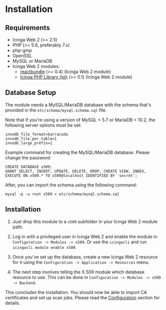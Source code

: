 # <a id="Installation"></a>Installation

## Requirements

* Icinga Web 2 (&gt;= 2.5)
* PHP (&gt;= 5.6, preferably 7.x)
* php-gmp
* OpenSSL
* MySQL or MariaDB
* Icinga Web 2 modules:
  * [reactbundle](https://github.com/Icinga/icingaweb2-module-reactbundle) (>= 0.4) (Icinga Web 2 module)
  * [Icinga PHP Library (ipl)](https://github.com/Icinga/icingaweb2-module-ipl) (>= 0.1) (Icinga Web 2 module)

## Database Setup

The module needs a MySQL/MariaDB database with the schema that's provided in the `etc/schema/mysql.schema.sql` file.

Note that if you're using a version of MySQL < 5.7 or MariaDB < 10.2, the following server options must be set:

```
innodb_file_format=barracuda
innodb_file_per_table=1
innodb_large_prefix=1
```

Example command for creating the MySQL/MariaDB database. Please change the password:

```
CREATE DATABASE x509;
GRANT SELECT, INSERT, UPDATE, DELETE, DROP, CREATE VIEW, INDEX, EXECUTE ON x509.* TO x509@localhost IDENTIFIED BY 'secret';
```

After, you can import the schema using the following command:

```
mysql -p -u root x509 < etc/schema/mysql.schema.sql
```

## Installation

1. Just drop this module to a `x509` subfolder in your Icinga Web 2 module path.

2. Log in with a privileged user in Icinga Web 2 and enable the module in `Configuration -> Modules -> x509`.
Or use the `icingacli` and run `icingacli module enable x509`.

3. Once you've set up the database, create a new Icinga Web 2 resource for it using the
`Configuration -> Application -> Resources` menu.

4. The next step involves telling the X.509 module which database resource to use. This can be done in
`Configuration -> Modules -> x509 -> Backend`.

This concludes the installation. You should now be able to import CA certificates and set up scan jobs.
Please read the [Configuration](03-Configuration.md) section for details.
